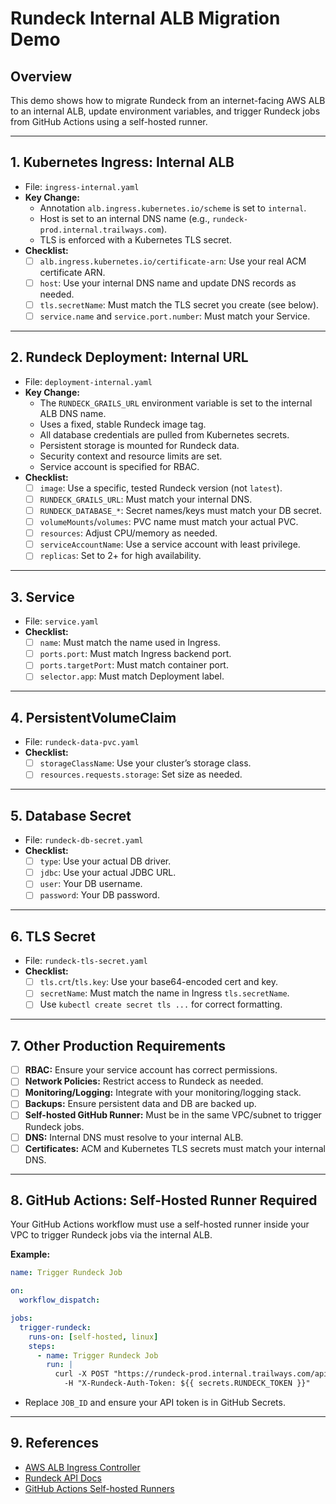 # Rundeck Internal ALB Migration Demo

## Overview
This demo shows how to migrate Rundeck from an internet-facing AWS ALB to an internal ALB, update environment variables, and trigger Rundeck jobs from GitHub Actions using a self-hosted runner.

---

## 1. Kubernetes Ingress: Internal ALB
- File: `ingress-internal.yaml`
- **Key Change:**
  - Annotation `alb.ingress.kubernetes.io/scheme` is set to `internal`.
  - Host is set to an internal DNS name (e.g., `rundeck-prod.internal.trailways.com`).
  - TLS is enforced with a Kubernetes TLS secret.
- **Checklist:**
  - [ ] `alb.ingress.kubernetes.io/certificate-arn`: Use your real ACM certificate ARN.
  - [ ] `host`: Use your internal DNS name and update DNS records as needed.
  - [ ] `tls.secretName`: Must match the TLS secret you create (see below).
  - [ ] `service.name` and `service.port.number`: Must match your Service.

---

## 2. Rundeck Deployment: Internal URL
- File: `deployment-internal.yaml`
- **Key Change:**
  - The `RUNDECK_GRAILS_URL` environment variable is set to the internal ALB DNS name.
  - Uses a fixed, stable Rundeck image tag.
  - All database credentials are pulled from Kubernetes secrets.
  - Persistent storage is mounted for Rundeck data.
  - Security context and resource limits are set.
  - Service account is specified for RBAC.
- **Checklist:**
  - [ ] `image`: Use a specific, tested Rundeck version (not `latest`).
  - [ ] `RUNDECK_GRAILS_URL`: Must match your internal DNS.
  - [ ] `RUNDECK_DATABASE_*`: Secret names/keys must match your DB secret.
  - [ ] `volumeMounts`/`volumes`: PVC name must match your actual PVC.
  - [ ] `resources`: Adjust CPU/memory as needed.
  - [ ] `serviceAccountName`: Use a service account with least privilege.
  - [ ] `replicas`: Set to 2+ for high availability.

---

## 3. Service
- File: `service.yaml`
- **Checklist:**
  - [ ] `name`: Must match the name used in Ingress.
  - [ ] `ports.port`: Must match Ingress backend port.
  - [ ] `ports.targetPort`: Must match container port.
  - [ ] `selector.app`: Must match Deployment label.

---

## 4. PersistentVolumeClaim
- File: `rundeck-data-pvc.yaml`
- **Checklist:**
  - [ ] `storageClassName`: Use your cluster’s storage class.
  - [ ] `resources.requests.storage`: Set size as needed.

---

## 5. Database Secret
- File: `rundeck-db-secret.yaml`
- **Checklist:**
  - [ ] `type`: Use your actual DB driver.
  - [ ] `jdbc`: Use your actual JDBC URL.
  - [ ] `user`: Your DB username.
  - [ ] `password`: Your DB password.

---

## 6. TLS Secret
- File: `rundeck-tls-secret.yaml`
- **Checklist:**
  - [ ] `tls.crt`/`tls.key`: Use your base64-encoded cert and key.
  - [ ] `secretName`: Must match the name in Ingress `tls.secretName`.
  - [ ] Use `kubectl create secret tls ...` for correct formatting.

---

## 7. Other Production Requirements
- [ ] **RBAC:** Ensure your service account has correct permissions.
- [ ] **Network Policies:** Restrict access to Rundeck as needed.
- [ ] **Monitoring/Logging:** Integrate with your monitoring/logging stack.
- [ ] **Backups:** Ensure persistent data and DB are backed up.
- [ ] **Self-hosted GitHub Runner:** Must be in the same VPC/subnet to trigger Rundeck jobs.
- [ ] **DNS:** Internal DNS must resolve to your internal ALB.
- [ ] **Certificates:** ACM and Kubernetes TLS secrets must match your internal DNS.

---

## 8. GitHub Actions: Self-Hosted Runner Required
Your GitHub Actions workflow must use a self-hosted runner inside your VPC to trigger Rundeck jobs via the internal ALB.

**Example:**
```yaml
name: Trigger Rundeck Job

on:
  workflow_dispatch:

jobs:
  trigger-rundeck:
    runs-on: [self-hosted, linux]
    steps:
      - name: Trigger Rundeck Job
        run: |
          curl -X POST "https://rundeck-prod.internal.trailways.com/api/36/job/JOB_ID/run" \
            -H "X-Rundeck-Auth-Token: ${{ secrets.RUNDECK_TOKEN }}"
```
- Replace `JOB_ID` and ensure your API token is in GitHub Secrets.

---

## 9. References
- [AWS ALB Ingress Controller](https://kubernetes-sigs.github.io/aws-load-balancer-controller/v2.2/)
- [Rundeck API Docs](https://docs.rundeck.com/docs/api/)
- [GitHub Actions Self-hosted Runners](https://docs.github.com/en/actions/hosting-your-own-runners/about-self-hosted-runners) 